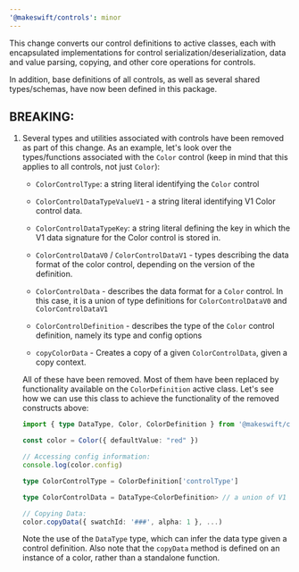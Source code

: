 ```yaml
---
'@makeswift/controls': minor
---
```


This change converts our control definitions to active classes, each with
encapsulated implementations for control serialization/deserialization, data and
value parsing, copying, and other core operations for controls.

In addition, base definitions of all controls, as well as several shared
types/schemas, have now been defined in this package.

## BREAKING:

1. Several types and utilities associated with controls have been removed as part of
   this change. As an example, let's look over the types/functions associated with
   the `Color` control (keep in mind that this applies to all controls, not just
   `Color`):

   - `ColorControlType`: a string literal identifying the `Color` control

   - `ColorControlDataTypeValueV1` - a string literal identifying V1 Color control
     data.

   - `ColorControlDataTypeKey`: a string literal defining the key in which the V1
     data signature for the Color control is stored in.

   - `ColorControlDataV0` / `ColorControlDataV1` - types describing the data format
     of the color control, depending on the version of the definition.

   - `ColorControlData` - describes the data format for a `Color` control. In this
     case, it is a union of type definitions for `ColorControlDataV0` and
     `ColorControlDataV1`

   - `ColorControlDefinition` - describes the type of the `Color` control
     definition, namely its type and config options

   - `copyColorData` - Creates a copy of a given `ColorControlData`, given a copy
     context.

   All of these have been removed. Most of them have been replaced by
   functionality available on the `ColorDefinition` active class. Let's see how
   we can use this class to achieve the functionality of the removed constructs
   above:

   ```typescript
   import { type DataType, Color, ColorDefinition } from '@makeswift/controls`

   const color = Color({ defaultValue: "red" })

   // Accessing config information:
   console.log(color.config)

   type ColorControlType = ColorDefinition['controlType']

   type ColorControlData = DataType<ColorDefinition> // a union of V1 and V0 data

   // Copying Data:
   color.copyData({ swatchId: '###', alpha: 1 }, ...)
   ```

   Note the use of the `DataType` type, which can infer the data type given a
   control definition. Also note that the `copyData` method is defined on an
   instance of a color, rather than a standalone function.
